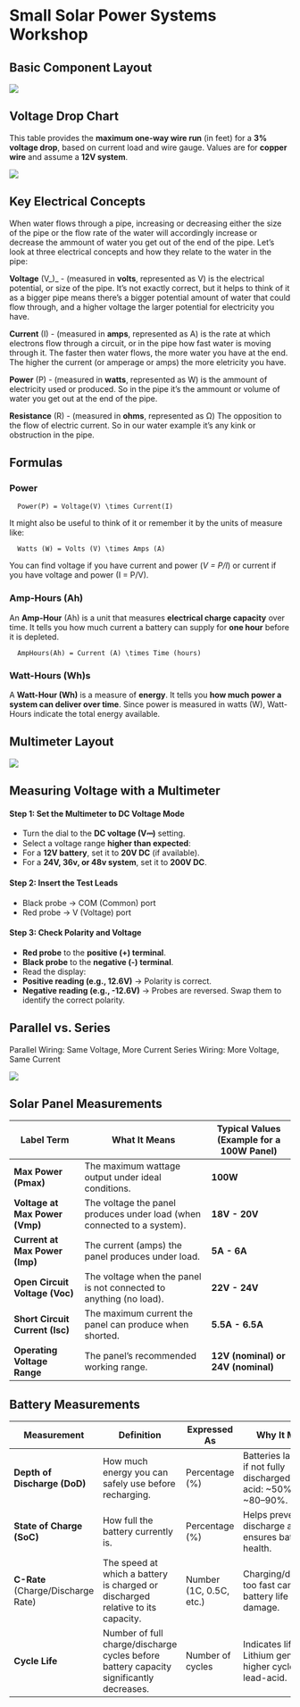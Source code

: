 # Small Solar Power Systems Workshop

## Basic Component Layout

![](https://raw.githubusercontent.com/solarworkshop/Small-Solar-Power-Systems-Zine/main/images/basic-setup.png)

## Voltage Drop Chart

This table provides the **maximum one-way wire run** (in feet) for a **3% voltage drop**, based on current load and wire gauge. Values are for **copper wire** and assume a **12V system**.

![](https://raw.githubusercontent.com/solarworkshop/Small-Solar-Power-Systems-Zine/main/images/volt-drop-12v.jpg)

## Key Electrical Concepts

When water flows through a pipe, increasing or decreasing either the size of the pipe or the flow rate of the water will accordingly increase or decrease the ammount of water you get out of the end of the pipe. Let’s look at three electrical concepts and how they relate to the water in the pipe:

**Voltage** (V_)_ - (measured in **volts**, represented as V) is the electrical potential, or size of the pipe. It’s not exactly correct, but it helps to think of it as a bigger pipe means there’s a bigger potential amount of water that could flow through, and a higher voltage the larger potential for electricity you have.

**Current** (I) - (measured in **amps**, represented as A) is the rate at which electrons flow through a circuit, or in the pipe how fast water is moving through it. The faster then water flows, the more water you have at the end. The higher the current (or amperage or amps) the more eletricity you have.

**Power** (P) - (measured in **watts**, represented as W) is the ammount of electricity used or produced. So in the pipe it’s the ammount or volume of water you get out at the end of the pipe.

**Resistance** (R) - (measured in **ohms**, represented as Ω) The opposition to the flow of electric current. So in our water example it’s any kink or obstruction in the pipe.

## Formulas

### Power

```mathjax
  Power(P) = Voltage(V) \times Current(I)
```

It might also be useful to think of it or remember it by the units of measure like:

```mathjax
  Watts (W) = Volts (V) \times Amps (A)
```

You can find voltage if you have current and power (_V = P/I_) or current if you have voltage and power (I = P/V).

### Amp-Hours (Ah)

An **Amp-Hour** (Ah) is a unit that measures **electrical charge capacity** over time. It tells you how much current a battery can supply for **one hour** before it is depleted.

```mathjax
  AmpHours(Ah) = Current (A) \times Time (hours)
```

### Watt-Hours (Wh)s

A **Watt-Hour (Wh)** is a measure of **energy**. It tells you **how much power a system can deliver over time**. Since power is measured in watts (W), Watt-Hours indicate the total energy available.

## Multimeter Layout

![](https://raw.githubusercontent.com/solarworkshop/Small-Solar-Power-Systems-Zine/main/images/multimeter.png)

## Measuring Voltage with a Multimeter

#### Step 1: Set the Multimeter to DC Voltage Mode

- Turn the dial to the **DC voltage (V⎓)** setting.
- Select a voltage range **higher than expected**:
- For a **12V battery**, set it to **20V DC** (if available).
- For a **24V, 36v, or 48v system**, set it to **200V DC**.

#### Step 2: Insert the Test Leads

- Black probe → COM (Common) port
- Red probe → V (Voltage) port

#### Step 3: Check Polarity and Voltage

- **Red probe** to the **positive (+) terminal**.
- **Black probe** to the **negative (-) terminal**.
- Read the display:
- **Positive reading (e.g., 12.6V)** → Polarity is correct.
- **Negative reading (e.g., -12.6V)** → Probes are reversed. Swap them to identify the correct polarity.

## Parallel vs. Series

Parallel Wiring: Same Voltage, More Current
Series Wiring: More Voltage, Same Current

![](https://raw.githubusercontent.com/solarworkshop/Small-Solar-Power-Systems-Zine/main/images/parallel-series.png)

## Solar Panel Measurements

| **Label Term** | **What It Means** | **Typical Values (Example for a 100W Panel)** |
| --- | --- | --- |
| **Max Power (Pmax)** | The maximum wattage output under ideal conditions. | **100W** |
| **Voltage at Max Power (Vmp)** | The voltage the panel produces under load (when connected to a system). | **18V - 20V** |
| **Current at Max Power (Imp)** | The current (amps) the panel produces under load. | **5A - 6A** |
| **Open Circuit Voltage (Voc)** | The voltage when the panel is not connected to anything (no load). | **22V - 24V** |
| **Short Circuit Current (Isc)** | The maximum current the panel can produce when shorted. | **5.5A - 6.5A** |
| **Operating Voltage Range** | The panel’s recommended working range. | **12V (nominal) or 24V (nominal)** |

## Battery Measurements


| Measurement           | Definition                                                   | Expressed As            | Why It Matters                                                           | Example                                                   |
|-----------------------|--------------------------------------------------------------|-------------------------|--------------------------------------------------------------------------|-----------------------------------------------------------|
| **Depth of Discharge (DoD)** | How much energy you can safely use before recharging.       | Percentage (%)          | Batteries last longer if not fully discharged. Lead-acid: ~50%; Lithium: ~80–90%. | Lead-acid: 50% DoD; Lithium: 80-90% DoD                   |
| **State of Charge (SoC)**    | How full the battery currently is.                         | Percentage (%)          | Helps prevent over-discharge and ensures battery health.                 | Fully charged = 100%; fully empty = 0%                    |
| **C-Rate** (Charge/Discharge Rate) | The speed at which a battery is charged or discharged relative to its capacity. | Number (1C, 0.5C, etc.) | Charging/discharging too fast can shorten battery life or cause damage.  | 1C: full charge/discharge in 1 hour; 0.5C: in 2 hours     |
| **Cycle Life**               | Number of full charge/discharge cycles before battery capacity significantly decreases. | Number of cycles        | Indicates lifespan. Lithium generally has higher cycle life than lead-acid. | 500 cycles (typical lead-acid); 2000+ cycles (typical lithium) |